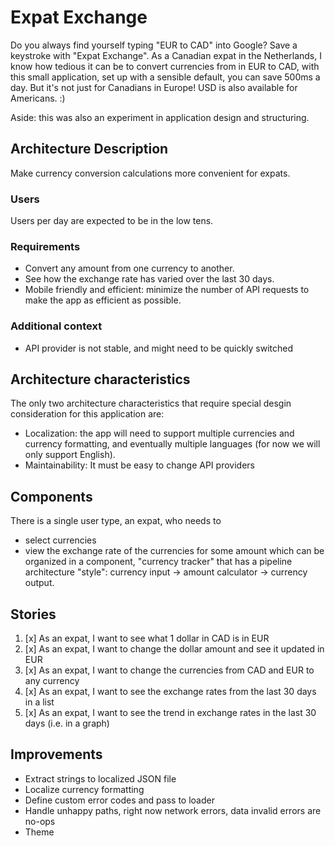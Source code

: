# Expat Exchange
Do you always find yourself typing "EUR to CAD" into Google? Save a keystroke with "Expat Exchange". As a Canadian expat in the Netherlands, I know how tedious it can be to convert currencies from in EUR to CAD, with this small application, set up with a sensible default, you can save 500ms a day. But it's not just for Canadians in Europe! USD is also available for Americans. :)

Aside: this was also an experiment in application design and structuring.

## Architecture Description

Make currency conversion calculations more convenient for expats.

### Users

Users per day are expected to be in the low tens.

### Requirements

- Convert any amount from one currency to another.
- See how the exchange rate has varied over the last 30 days.
- Mobile friendly and efficient: minimize the number of API requests to make the app as efficient as possible.

### Additional context

- API provider is not stable, and might need to be quickly switched

## Architecture characteristics

The only two architecture characteristics that require special desgin consideration for this application are:
- Localization: the app will need to support multiple currencies and currency formatting, and eventually multiple languages (for now we will only support English).
- Maintainability: It must be easy to change API providers

## Components
There is a single user type, an expat, who needs to
- select currencies
- view the exchange rate of the currencies for some amount
which can be organized in a component, "currency tracker" that has a pipeline architecture "style": currency input -> amount calculator -> currency output.

## Stories
1. [x] As an expat, I want to see what 1 dollar in CAD is in EUR
2. [x] As an expat, I want to change the dollar amount and see it updated in EUR
3. [x] As an expat, I want to change the currencies from CAD and EUR to any currency
4. [x] As an expat, I want to see the exchange rates from the last 30 days in a list
5. [x] As an expat, I want to see the trend in exchange rates in the last 30 days (i.e. in a graph)

## Improvements
- Extract strings to localized JSON file
- Localize currency formatting
- Define custom error codes and pass to loader
- Handle unhappy paths, right now network errors, data invalid errors are no-ops
- Theme